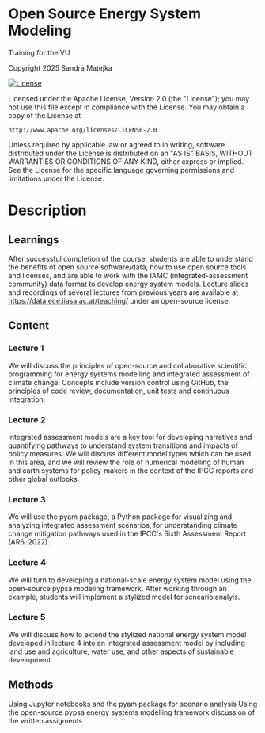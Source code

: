 # Open Source Energy System Modeling
Training for the VU

Copyright 2025 Sandra Matejka

[![License](https://img.shields.io/badge/License-Apache_2.0-blue.svg)](https://opensource.org/licenses/Apache-2.0)

Licensed under the Apache License, Version 2.0 (the "License");
you may not use this file except in compliance with the License.
You may obtain a copy of the License at

    http://www.apache.org/licenses/LICENSE-2.0

Unless required by applicable law or agreed to in writing, software
distributed under the License is distributed on an "AS IS" BASIS,
WITHOUT WARRANTIES OR CONDITIONS OF ANY KIND, either express or implied.
See the License for the specific language governing permissions and
limitations under the License.
# Description
## Learnings
After successful completion of the course, students are able to understand the benefits of open source software/data, how to use open source tools and licenses, and are able to work with the IAMC (integrated-assessment community) data format to develop energy system models.
Lecture slides and recordings of several lectures from previous years are available at https://data.ece.iiasa.ac.at/teaching/ under an open-source license.
## Content
### Lecture 1
We will discuss the principles of open-source and collaborative scientific programming for energy systems modelling and integrated assessment of climate change. Concepts include version control using GitHub, the principles of code review, documentation, unit tests and continuous integration.
### Lecture 2
Integrated assessment models are a key tool for developing narratives and quantifying pathways to understand system transitions and impacts of policy measures. We will discuss different model types which can be used in this area, and we will review the role of numerical modelling of human and earth systems for policy-makers in the context of the IPCC reports and other global outlooks.
### Lecture 3
We will use the pyam package, a Python package for visualizing and analyzing integrated assessment scenarios, for understanding climate change mitigation pathways used in the IPCC's Sixth Assessment Report (AR6, 2022).
### Lecture 4
We will turn to developing a national-scale energy system model using the open-source pypsa modeling framework. After working through an example, students will implement a stylized model for scneario analyis.
### Lecture 5
We will discuss how to extend the stylized national energy system model developed in lecture 4 into an integrated assessment model by including land use and agriculture, water use, and other aspects of sustainable development.
## Methods
Using Jupyter notebooks and the pyam package for scenario analysis
Using the open-source pypsa energy systems modelling framework
discussion of the written assigments
